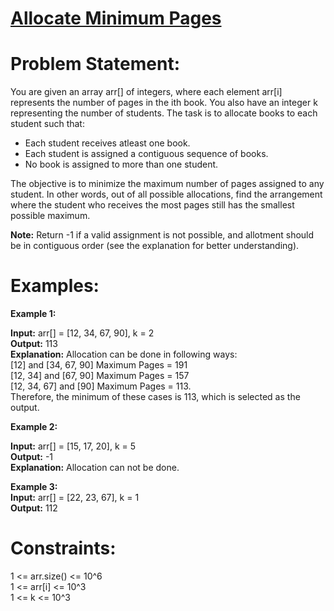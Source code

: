 # [Allocate Minimum Pages](https://github.com/surya8980/December-2024-Daily-Problems/blob/main/GeeksForGeeks/18-Dec-2024/Allocate%20Minimum%20Pages.java)
# Problem Statement:
You are given an array arr[] of integers, where each element arr[i] represents the number of pages in the ith book. You also have an integer k representing the number of students. The task is to allocate books to each student such that:  

- Each student receives atleast one book.  
- Each student is assigned a contiguous sequence of books.  
- No book is assigned to more than one student.

The objective is to minimize the maximum number of pages assigned to any student. In other words, out of all possible allocations, find the arrangement where the student who receives the most pages still has the smallest possible maximum.  

**Note:** Return -1 if a valid assignment is not possible, and allotment should be in contiguous order (see the explanation for better understanding).  

# Examples:

**Example 1:**  

**Input:** arr[] = [12, 34, 67, 90], k = 2  
**Output:** 113  
**Explanation:** Allocation can be done in following ways:  
[12] and [34, 67, 90] Maximum Pages = 191  
[12, 34] and [67, 90] Maximum Pages = 157   
[12, 34, 67] and [90] Maximum Pages = 113.  
Therefore, the minimum of these cases is 113, which is selected as the output.  

**Example 2:**

**Input:** arr[] = [15, 17, 20], k = 5   
**Output:** -1  
**Explanation:** Allocation can not be done.  

**Example 3:**   
**Input:** arr[] = [22, 23, 67], k = 1      
**Output:** 112  

# Constraints:
1 <=  arr.size() <= 10^6  
1 <= arr[i] <= 10^3  
1 <= k <= 10^3   

